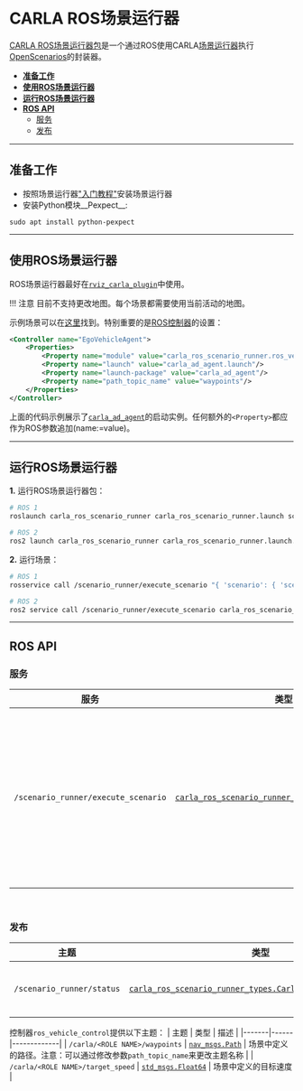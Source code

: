 # CARLA ROS场景运行器

[CARLA ROS场景运行器包](https://github.com/carla-simulator/ros-bridge/tree/master/carla_ros_scenario_runner)是一个通过ROS使用CARLA[场景运行器](https://github.com/carla-simulator/scenario_runner)执行[OpenScenarios](https://www.asam.net/standards/detail/openscenario/)的封装器。

- [__准备工作__](#准备工作)
- [__使用ROS场景运行器__](#使用ros场景运行器)
- [__运行ROS场景运行器__](#运行ros场景运行器)
- [__ROS API__](#ros-api)
    - [服务](#服务)
    - [发布](#发布)

---

## 准备工作

- 按照场景运行器["入门教程"](https://github.com/carla-simulator/scenario_runner/blob/master/Docs/getting_started.md)安装场景运行器
- 安装Python模块__Pexpect__:

```shell
sudo apt install python-pexpect
```

---

## 使用ROS场景运行器

ROS场景运行器最好在[`rviz_carla_plugin`](rviz_plugin.md)中使用。

!!! 注意
    目前不支持更改地图。每个场景都需要使用当前活动的地图。

示例场景可以在[这里](https://github.com/carla-simulator/ros-bridge/blob/master/carla_ad_demo/config/FollowLeadingVehicle.xosc)找到。特别重要的是[ROS控制器](https://github.com/carla-simulator/ros-bridge/blob/master/carla_ad_demo/config/FollowLeadingVehicle.xosc#L78)的设置：

```xml
<Controller name="EgoVehicleAgent">
    <Properties>
        <Property name="module" value="carla_ros_scenario_runner.ros_vehicle_control" />
        <Property name="launch" value="carla_ad_agent.launch"/>
        <Property name="launch-package" value="carla_ad_agent"/>
        <Property name="path_topic_name" value="waypoints"/>
    </Properties>
</Controller>
```

上面的代码示例展示了[`carla_ad_agent`](carla_ad_agent_cn.md)的启动实例。任何额外的`<Property>`都应作为ROS参数追加(name:=value)。

---

## 运行ROS场景运行器

__1.__ 运行ROS场景运行器包：

```sh
# ROS 1
roslaunch carla_ros_scenario_runner carla_ros_scenario_runner.launch scenario_runner_path:=<path_to_scenario_runner>

# ROS 2
ros2 launch carla_ros_scenario_runner carla_ros_scenario_runner.launch.py scenario_runner_path:=<path_to_scenario_runner>
```

__2.__ 运行场景：

```sh
# ROS 1
rosservice call /scenario_runner/execute_scenario "{ 'scenario': { 'scenario_file': '<full_path_to_openscenario_file>' } }"

# ROS 2
ros2 service call /scenario_runner/execute_scenario carla_ros_scenario_runner_types/srv/ExecuteScenario "{ 'scenario': { 'scenario_file': '<full_path_to_openscenario_file>' } }"
```

---

## ROS API

### 服务

| 服务 | 类型 | 描述 |
|---------|------|-------------|
| `/scenario_runner/execute_scenario` | [`carla_ros_scenario_runner_types.ExecuteScenario`](https://github.com/carla-simulator/ros-bridge/blob/ros2/carla_ros_scenario_runner_types/srv/ExecuteScenario.srv) | 执行一个场景。如果当前有场景正在运行，它将被停止。 |

<br>

### 发布

| 主题 | 类型 | 描述 |
|-------|------|-------------|
| `/scenario_runner/status` | [`carla_ros_scenario_runner_types.CarlaScenarioRunnerStatus`](https://github.com/carla-simulator/ros-bridge/blob/ros2/carla_ros_scenario_runner_types/msg/CarlaScenarioRunnerStatus.msg) | 场景运行器执行的当前状态(由[rviz_carla_plugin](rviz_plugin.md)使用) |

控制器`ros_vehicle_control`提供以下主题：
| 主题 | 类型 | 描述 |
|-------|------|-------------|
| `/carla/<ROLE NAME>/waypoints` | [`nav_msgs.Path`](https://docs.ros.org/en/api/nav_msgs/html/msg/Path.html) | 场景中定义的路径。注意：可以通过修改参数`path_topic_name`来更改主题名称 |
| `/carla/<ROLE NAME>/target_speed` | [`std_msgs.Float64`](https://docs.ros.org/en/api/std_msgs/html/msg/Float64.html) | 场景中定义的目标速度 |

<br>
